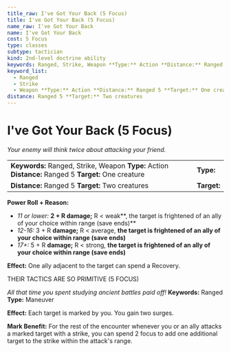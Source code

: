 ```yaml
---
title_raw: I've Got Your Back (5 Focus)
title: I've Got Your Back (5 Focus)
name_raw: I've Got Your Back
name: I've Got Your Back
cost: 5 Focus
type: classes
subtype: tactician
kind: 2nd-level doctrine ability
keywords: Ranged, Strike, Weapon **Type:** Action **Distance:** Ranged 5 **Target:** One creature
keyword_list:
  - Ranged
  - Strike
  - Weapon **Type:** Action **Distance:** Ranged 5 **Target:** One creature
distance: Ranged 5 **Target:** Two creatures
---
```


# I've Got Your Back (5 Focus)

*Your enemy will think twice about attacking your friend.*

|                                                                                                       |             |
| :---------------------------------------------------------------------------------------------------- | :---------- |
| **Keywords:** Ranged, Strike, Weapon **Type:** Action **Distance:** Ranged 5 **Target:** One creature | **Type:**   |
| **Distance:** Ranged 5 **Target:** Two creatures                                                      | **Target:** |

**Power Roll + Reason:**

- *11 or lower:* **2 + R damage;** R \< weak\*\*, the target is frightened of an ally of your choice within range (save ends)\*\*
- *12-16:* 3 + R **damage;** R \< average, **the target is frightened of an ally of your choice within range (save ends)**
- *17+:* 5 + R **damage;** R \< strong, **the target is frightened of an ally of your choice within range (save ends)**

**Effect:** One ally adjacent to the target can spend a Recovery.

THEIR TACTICS ARE SO PRIMITIVE (5 FOCUS)

*All that time you spent studying ancient battles paid off!* **Keywords:** Ranged **Type:** Maneuver

**Effect:** Each target is marked by you. You gain two surges.

**Mark Benefit:** For the rest of the encounter whenever you or an ally attacks a marked target with a strike, you can spend 2 focus to add one additional target to the strike within the attack's range.
